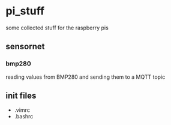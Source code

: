 # pi_stuff
some collected stuff for the raspberry pis

## sensornet

### bmp280
reading values from BMP280 and sending them to a MQTT topic

## init files

* .vimrc
* .bashrc

